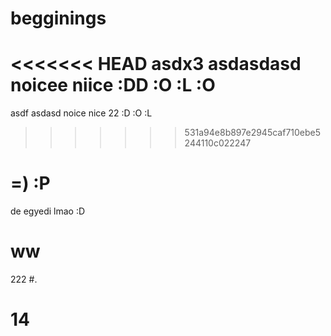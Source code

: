 # begginings
<<<<<<< HEAD
asdx3
asdasdasd
noicee
niice
:DD
:O :L :O
=======
asdf
asdasd
noice
nice 22
:D
:O :L
>>>>>>> 531a94e8b897e2945caf710ebe5244110c022247
# =) :P
de egyedi lmao :D
# ww
222
#.
# 14